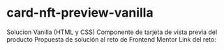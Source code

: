 # card-nft-preview-vanilla

Solucion Vanilla (HTML y CSS) 
Componente de tarjeta de vista previa del producto 
Propuesta de solución al reto de Frontend Mentor 
Link del reto: 
